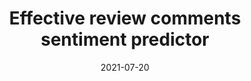 ---
layout: default
modal-id: 3
title: Effective review comments sentiment predictor
date: 2021-07-20
img: ui_demo_gif.gif
alt: ui_demo_gif
project-date: July 2021
category: NLP, sentiment prediction, LSTMs
short-description: Aspect based sentiment analysis model which has the capability to effictively predict the sentiment of a review comment from pre defined categories - positive, negative and neutral
description: Build an aspect based sentiment analysis model which will be able to predict the sentiment of a review comment from pre defined categories positive, negative and neutral.
solution: LSTM neural network is trained with the input word vectors and target(aspect) text. The word embedding is created from the pretrained GloVe Twitter Dataset with 25/125/200 dimension size. 
results: The training, testing accuracy comparison with a regular LSTM and Aspect based LSTM suggest that the Aspect based LSTM outperforms a regular LSTM and hend concludes the fact that on providing target text to the input the model performs better.
github_url: https://github.com/prabhupad26/100daysofML/tree/main/DAY32-36%20Target%20Based%20Sentiment%20Analysis%20UI/app/src
---
